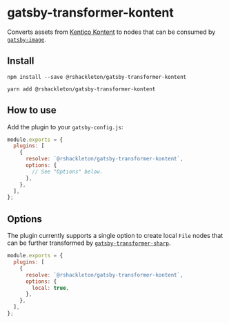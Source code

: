 # gatsby-transformer-kontent

Converts assets from [Kentico Kontent](https://kontent.ai/) to nodes that can be consumed by [`gatsby-image`](https://www.gatsbyjs.org/packages/gatsby-image/).

## Install

```
npm install --save @rshackleton/gatsby-transformer-kontent
```

```
yarn add @rshackleton/gatsby-transformer-kontent
```

## How to use

Add the plugin to your `gatsby-config.js`:

```js
module.exports = {
  plugins: [
    {
      resolve: `@rshackleton/gatsby-transformer-kontent`,
      options: {
        // See "Options" below.
      },
    },
  ],
};
```

## Options

The plugin currently supports a single option to create local `File` nodes that can be further transformed by [`gatsby-transformer-sharp`](https://www.gatsbyjs.org/packages/gatsby-transformer-sharp/).

```js
module.exports = {
  plugins: [
    {
      resolve: `@rshackleton/gatsby-transformer-kontent`,
      options: {
        local: true,
      },
    },
  ],
};
```
